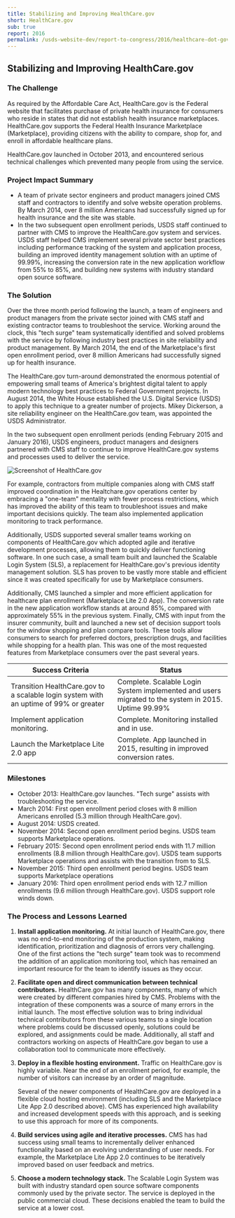 ```yaml
---
title: Stabilizing and Improving HealthCare.gov
short: HealthCare.gov
sub: true
report: 2016
permalink: /usds-website-dev/report-to-congress/2016/healthcare-dot-gov/
---
```

## Stabilizing and Improving HealthCare.gov

### The Challenge

As required by the Affordable Care Act, HealthCare.gov is the Federal website that facilitates purchase of private health insurance for consumers who reside in states that did not establish health insurance marketplaces. HealthCare.gov supports the Federal Health Insurance Marketplace (Marketplace), providing citizens with the ability to compare, shop for, and enroll in affordable healthcare plans.

HealthCare.gov launched in October 2013, and encountered serious technical challenges which prevented many people from using the service.

### Project Impact Summary

* A team of private sector engineers and product managers joined CMS staff and contractors to identify and solve website operation problems. By March 2014, over 8 million Americans had successfully signed up for health insurance and the site was stable.
* In the two subsequent open enrollment periods, USDS staff continued to partner with CMS to improve the HealthCare.gov system and services. USDS staff helped CMS implement several private sector best practices including performance tracking of the system and application process, building an improved identity management solution with an uptime of 99.99%, increasing the conversion rate in the new application workflow from 55% to 85%, and building new systems with industry standard open source software.

### The Solution

Over the three month period following the launch, a team of engineers and product managers from the private sector joined with CMS staff and existing contractor teams to troubleshoot the service. Working around the clock, this "tech surge" team systematically identified and solved problems with the service by following industry best practices in site reliability and product management. By March 2014, the end of the Marketplace's first open enrollment period, over 8 million Americans had successfully signed up for health insurance.

The HealthCare.gov turn-around demonstrated the enormous potential of empowering small teams of America's brightest digital talent to apply modern technology best practices to Federal Government projects. In August 2014, the White House established the U.S. Digital Service (USDS) to apply this technique to a greater number of projects. Mikey Dickerson, a site reliability engineer on the HealthCare.gov team, was appointed the USDS Administrator.

In the two subsequent open enrollment periods (ending February 2015 and January 2016), USDS engineers, product managers and designers partnered with CMS staff to continue to improve HealthCare.gov systems and processes used to deliver the service.

![Screenshot of HealthCare.gov](https://cloud.githubusercontent.com/assets/1237498/18360744/3f80e3a4-75cd-11e6-92e6-04cd0b8a2a8b.png)

For example, contractors from multiple companies along with CMS staff improved coordination in the Healtchare.gov operations center by embracing a "one-team" mentality with fewer process restrictions, which has improved the ability of this team to troubleshoot issues and make important decisions quickly. The team also implemented application monitoring to track performance.

Additionally, USDS supported several smaller teams working on components of HealthCare.gov which adopted agile and iterative development processes, allowing them to quickly deliver functioning software. In one such case, a small team built and launched the Scalable Login System (SLS), a replacement for HealthCare.gov's previous identity management solution. SLS has proven to be vastly more stable and efficient since it was created specifically for use by Marketplace consumers.

Additionally, CMS launched a simpler and more efficient application for healthcare plan enrollment (Marketplace Lite 2.0 App). The conversion rate in the new application workflow stands at around 85%, compared with approximately 55% in the previous system. Finally, CMS with input from the insurer community, built and launched a new set of decision support tools for the window shopping and plan compare tools. These tools allow consumers to search for preferred doctors, prescription drugs, and facilities while shopping for a health plan. This was one of the most requested features from Marketplace consumers over the past several years.

| **Success Criteria** | **Status** |
| --- | --- |
| Transition HealthCare.gov to a scalable login system with an uptime of 99% or greater | Complete. Scalable Login System implemented and users migrated to the system in 2015. Uptime 99.99% |
| Implement application monitoring. | Complete. Monitoring installed and in use. |
| Launch the Marketplace Lite 2.0 app | Complete. App launched in 2015, resulting in improved conversion rates. |

### Milestones
- October 2013: HealthCare.gov launches. "Tech surge" assists with troubleshooting the service.
- March 2014: First open enrollment period closes with 8 million Americans enrolled (5.3 million through HealthCare.gov).
- August 2014: USDS created.
- November 2014: Second open enrollment period begins. USDS team supports Marketplace operations.
- February 2015: Second open enrollment period ends with 11.7 million enrollments (8.8 million through HealthCare.gov). USDS team supports Marketplace operations and assists with the transition from to SLS.
- November 2015: Third open enrollment period begins. USDS team supports Marketplace operations
- January 2016: Third open enrollment period ends with 12.7 million enrollments (9.6 million through HealthCare.gov). USDS support role winds down.

### The Process and Lessons Learned

1. **Install application monitoring.** At initial launch of HealthCare.gov, there was no end-to-end monitoring of the production system, making identification, prioritization and diagnosis of errors very challenging. One of the first actions the "tech surge" team took was to recommend the addition of an application monitoring tool, which has remained an important resource for the team to identify issues as they occur.

2. **Facilitate open and direct communication between technical contributors.** HealthCare.gov has many components, many of which were created by different companies hired by CMS. Problems with the integration of these components was a source of many errors in the initial launch. The most effective solution was to bring individual technical contributors from these various teams to a single location where problems could be discussed openly, solutions could be explored, and assignments could be made. Additionally, all staff and contractors working on aspects of HealthCare.gov began to use a collaboration tool to communicate more effectively.

3. **Deploy in a flexible hosting environment.** Traffic on HealthCare.gov is highly variable. Near the end of an enrollment period, for example, the number of visitors can increase by an order of magnitude.

    Several of the newer components of HealthCare.gov are deployed in a flexible cloud hosting environment (including SLS and the Marketplace Lite App 2.0 described above). CMS has experienced high availability and increased development speeds with this approach, and is seeking to use this approach for more of its components.

4. **Build services using agile and iterative processes.** CMS has had success using small teams to incrementally deliver enhanced functionality based on an evolving understanding of user needs. For example, the Marketplace Lite App 2.0 continues to be iteratively improved based on user feedback and metrics.

5. **Choose a modern technology stack.** The Scalable Login System was built with industry standard open source software components commonly used by the private sector. The service is deployed in the public commercial cloud. These decisions enabled the team to build the service at a lower cost.

